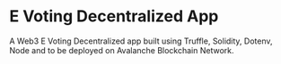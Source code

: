 # E Voting Decentralized App
A Web3 E Voting Decentralized app built using Truffle, Solidity, Dotenv, Node and to be deployed on Avalanche Blockchain Network. 


